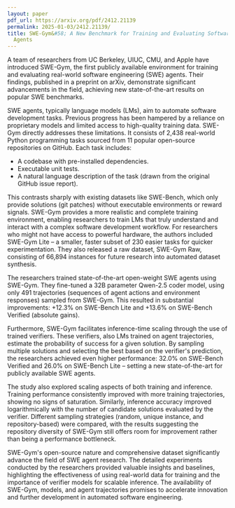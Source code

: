 ```yaml
---
layout: paper
pdf_url: https://arxiv.org/pdf/2412.21139
permalink: 2025-01-03/2412.21139/
title: SWE-Gym&#58; A New Benchmark for Training and Evaluating Software Engineering
  Agents
---
```




A team of researchers from UC Berkeley, UIUC, CMU, and Apple have introduced SWE-Gym, the first publicly available environment for training and evaluating real-world software engineering (SWE) agents.  Their findings, published in a preprint on arXiv, demonstrate significant advancements in the field, achieving new state-of-the-art results on popular SWE benchmarks.

SWE agents, typically language models (LMs), aim to automate software development tasks.  Previous progress has been hampered by a reliance on proprietary models and limited access to high-quality training data. SWE-Gym directly addresses these limitations.  It consists of 2,438 real-world Python programming tasks sourced from 11 popular open-source repositories on GitHub.  Each task includes:

*   A codebase with pre-installed dependencies.
*   Executable unit tests.
*   A natural language description of the task (drawn from the original GitHub issue report).

This contrasts sharply with existing datasets like SWE-Bench, which only provide solutions (git patches) without executable environments or reward signals.  SWE-Gym provides a more realistic and complete training environment, enabling researchers to train LMs that truly understand and interact with a complex software development workflow.  For researchers who might not have access to powerful hardware, the authors included SWE-Gym Lite – a smaller, faster subset of 230 easier tasks for quicker experimentation.  They also released a raw dataset, SWE-Gym Raw, consisting of 66,894 instances for future research into automated dataset synthesis.

The researchers trained state-of-the-art open-weight SWE agents using SWE-Gym.  They fine-tuned a 32B parameter Qwen-2.5 coder model, using only 491 trajectories (sequences of agent actions and environment responses) sampled from SWE-Gym.  This resulted in substantial improvements: +12.3% on SWE-Bench Lite and +13.6% on SWE-Bench Verified (absolute gains).

Furthermore, SWE-Gym facilitates inference-time scaling through the use of trained verifiers. These verifiers, also LMs trained on agent trajectories, estimate the probability of success for a given solution.  By sampling multiple solutions and selecting the best based on the verifier's prediction, the researchers achieved even higher performance: 32.0% on SWE-Bench Verified and 26.0% on SWE-Bench Lite – setting a new state-of-the-art for publicly available SWE agents.


The study also explored scaling aspects of both training and inference.  Training performance consistently improved with more training trajectories, showing no signs of saturation.  Similarly, inference accuracy improved logarithmically with the number of candidate solutions evaluated by the verifier.  Different sampling strategies (random, unique instance, and repository-based) were compared, with the results suggesting the repository diversity of SWE-Gym still offers room for improvement rather than being a performance bottleneck.

SWE-Gym's open-source nature and comprehensive dataset significantly advance the field of SWE agent research. The detailed experiments conducted by the researchers provided valuable insights and baselines, highlighting the effectiveness of using real-world data for training and the importance of verifier models for scalable inference.  The availability of SWE-Gym, models, and agent trajectories promises to accelerate innovation and further development in automated software engineering.